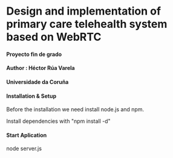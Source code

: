 # Design and implementation of primary care telehealth system based on WebRTC

#### Proyecto fin de grado
#### Author : Héctor Rúa Varela
#### Universidade da Coruña

#### Installation & Setup

Before the installation we need install node.js and npm.

Install dependencies with "npm install -d"

#### Start Aplication

node server.js

